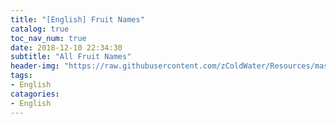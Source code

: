 ```yaml
---
title: "[English] Fruit Names"
catalog: true
toc_nav_num: true
date: 2018-12-10 22:34:30
subtitle: "All Fruit Names"
header-img: "https://raw.githubusercontent.com/zColdWater/Resources/master/Images/fruit1.jpg"
tags:
- English
catagories:
- English
---
```


